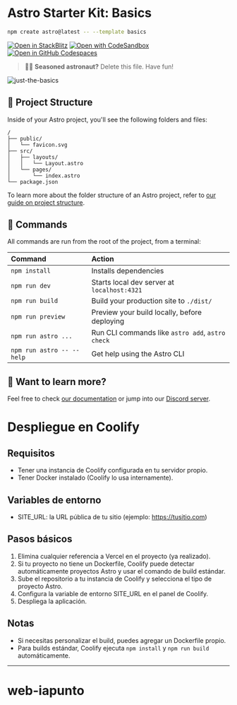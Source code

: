 # Astro Starter Kit: Basics

```sh
npm create astro@latest -- --template basics
```

[![Open in StackBlitz](https://developer.stackblitz.com/img/open_in_stackblitz.svg)](https://stackblitz.com/github/withastro/astro/tree/latest/examples/basics)
[![Open with CodeSandbox](https://assets.codesandbox.io/github/button-edit-lime.svg)](https://codesandbox.io/p/sandbox/github/withastro/astro/tree/latest/examples/basics)
[![Open in GitHub Codespaces](https://github.com/codespaces/badge.svg)](https://codespaces.new/withastro/astro?devcontainer_path=.devcontainer/basics/devcontainer.json)

> 🧑‍🚀 **Seasoned astronaut?** Delete this file. Have fun!

![just-the-basics](https://github.com/withastro/astro/assets/2244813/a0a5533c-a856-4198-8470-2d67b1d7c554)

## 🚀 Project Structure

Inside of your Astro project, you'll see the following folders and files:

```text
/
├── public/
│   └── favicon.svg
├── src/
│   ├── layouts/
│   │   └── Layout.astro
│   └── pages/
│       └── index.astro
└── package.json
```

To learn more about the folder structure of an Astro project, refer to [our guide on project structure](https://docs.astro.build/en/basics/project-structure/).

## 🧞 Commands

All commands are run from the root of the project, from a terminal:

| Command                   | Action                                           |
| :------------------------ | :----------------------------------------------- |
| `npm install`             | Installs dependencies                            |
| `npm run dev`             | Starts local dev server at `localhost:4321`      |
| `npm run build`           | Build your production site to `./dist/`          |
| `npm run preview`         | Preview your build locally, before deploying     |
| `npm run astro ...`       | Run CLI commands like `astro add`, `astro check` |
| `npm run astro -- --help` | Get help using the Astro CLI                     |

## 👀 Want to learn more?

Feel free to check [our documentation](https://docs.astro.build) or jump into our [Discord server](https://astro.build/chat).

# Despliegue en Coolify

## Requisitos

- Tener una instancia de Coolify configurada en tu servidor propio.
- Tener Docker instalado (Coolify lo usa internamente).

## Variables de entorno

- SITE_URL: la URL pública de tu sitio (ejemplo: <https://tusitio.com>)

## Pasos básicos

1. Elimina cualquier referencia a Vercel en el proyecto (ya realizado).
2. Si tu proyecto no tiene un Dockerfile, Coolify puede detectar automáticamente proyectos Astro y usar el comando de build estándar.
3. Sube el repositorio a tu instancia de Coolify y selecciona el tipo de proyecto Astro.
4. Configura la variable de entorno SITE_URL en el panel de Coolify.
5. Despliega la aplicación.

## Notas

- Si necesitas personalizar el build, puedes agregar un Dockerfile propio.
- Para builds estándar, Coolify ejecuta `npm install` y `npm run build` automáticamente.

---

# web-iapunto
